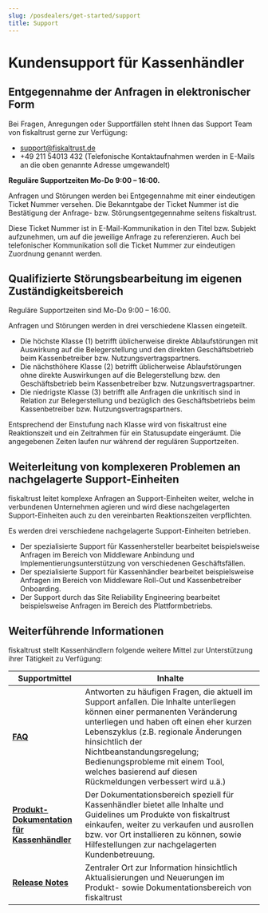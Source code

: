 ```yaml
---
slug: /posdealers/get-started/support
title: Support
---
```


# Kundensupport für Kassenhändler

## Entgegennahme der Anfragen in elektronischer Form 
Bei Fragen, Anregungen oder Supportfällen steht Ihnen das Support Team von fiskaltrust gerne zur Verfügung:

- [support@fiskaltrust.de](mailto:support@fiskaltrust.de) 
- +49 211 54013 432 (Telefonische Kontaktaufnahmen werden in E-Mails an die oben genannte Adresse umgewandelt)

**Reguläre Supportzeiten Mo-Do 9:00 – 16:00.**

Anfragen und Störungen werden bei Entgegennahme mit einer eindeutigen Ticket Nummer versehen. Die Bekanntgabe der Ticket Nummer ist die Bestätigung der Anfrage- bzw. Störungsentgegennahme seitens fiskaltrust. 

Diese Ticket Nummer ist in E-Mail-Kommunikation in den Titel bzw. Subjekt aufzunehmen, um auf die jeweilige Anfrage zu referenzieren. Auch bei telefonischer Kommunikation soll die Ticket Nummer zur eindeutigen Zuordnung genannt werden. 

## Qualifizierte Störungsbearbeitung im eigenen Zuständigkeitsbereich 
Reguläre Supportzeiten sind Mo-Do 9:00 – 16:00. 

Anfragen und Störungen werden in drei verschiedene Klassen eingeteilt. 

- Die höchste Klasse (1) betrifft üblicherweise direkte Ablaufstörungen mit Auswirkung auf die Belegerstellung und den direkten Geschäftsbetrieb beim Kassenbetreiber bzw. Nutzungsvertragspartners. 
- Die nächsthöhere Klasse (2) betrifft üblicherweise Ablaufstörungen ohne direkte Auswirkungen auf die Belegerstellung bzw. den Geschäftsbetrieb beim Kassenbetreiber bzw. Nutzungsvertragspartner. 
- Die niedrigste Klasse (3) betrifft alle Anfragen die unkritisch sind in Relation zur Belegerstellung und bezüglich des Geschäftsbetriebs beim Kassenbetreiber bzw. Nutzungsvertragspartners. 

Entsprechend der Einstufung nach Klasse wird von fiskaltrust eine Reaktionszeit und ein Zeitrahmen für ein Statusupdate eingeräumt. Die angegebenen Zeiten laufen nur während der regulären Supportzeiten. 

## Weiterleitung von komplexeren Problemen an nachgelagerte Support-Einheiten 
fiskaltrust leitet komplexe Anfragen an Support-Einheiten weiter, welche in verbundenen Unternehmen agieren und wird diese nachgelagerten Support-Einheiten auch zu den vereinbarten Reaktionszeiten verpflichten. 

Es werden drei verschiedene nachgelagerte Support-Einheiten betrieben. 

- Der spezialisierte Support für Kassenhersteller bearbeitet beispielsweise Anfragen im Bereich von Middleware Anbindung und Implementierungsunterstützung von verschiedenen Geschäftsfällen.
- Der spezialisierte Support für Kassenhändler bearbeitet beispielsweise Anfragen im Bereich von Middleware Roll-Out und Kassenbetreiber Onboarding. 
- Der Support durch das Site Reliability Engineering bearbeitet beispielsweise Anfragen im Bereich des Plattformbetriebs. 

## Weiterführende Informationen

fiskaltrust stellt Kassenhändlern folgende weitere Mittel zur Unterstützung ihrer Tätigkeit zu Verfügung:

| Supportmittel                                                | Inhalte                                                      |
| ------------------------------------------------------------ | ------------------------------------------------------------ |
| **[FAQ](https://docs.fiskaltrust.cloud/doc/faq/qna/market-de.html#german-language)** | Antworten zu häufigen Fragen, die aktuell im Support anfallen. Die Inhalte unterliegen können einer permanenten Veränderung unterliegen und haben oft einen eher kurzen Lebenszyklus (z.B. regionale Änderungen hinsichtlich der Nichtbeanstandungsregelung; Bedienungsprobleme mit einem Tool, welches basierend auf diesen Rückmeldungen verbessert wird u.ä.) |
| **[Produkt-Dokumentation für Kassenhändler](https://docs.fiskaltrust.cloud/doc/productdescription-de-doc/for-posdealers/README.html)** | Der Dokumentationsbereich speziell für Kassenhändler bietet alle Inhalte und Guidelines um Produkte von fiskaltrust einkaufen, weiter zu verkaufen und ausrollen bzw. vor Ort installieren zu können, sowie Hilfestellungen zur nachgelagerten Kundenbetreuung. |
| **[Release Notes](https://github.com/fiskaltrust/release-notes)** | Zentraler Ort zur Information hinsichtlich Aktualisierungen und Neuerungen im Produkt- sowie Dokumentationsbereich von fiskaltrust |

